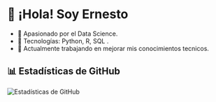 # 👋 ¡Hola! Soy Ernesto

- 🎯 Apasionado por el Data Science.
- 🧰 Tecnologías: Python, R, SQL .
- 🚀 Actualmente trabajando en mejorar mis conocimientos tecnicos.

## 📊 Estadísticas de GitHub
![Estadísticas de GitHub](https://github-readme-stats.vercel.app/api?username=Erni101&show_icons=true&theme=radical)
